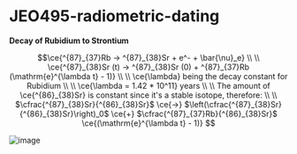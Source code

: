 # JEO495-radiometric-dating


**Decay of Rubidium to Strontium**
```math
\ce{^{87}_{37}Rb -> ^{87}_{38}Sr + e^- + \bar{\nu}_e}
\\
\\
\ce{^{87}_{38}Sr (t) -> ^{87}_{38}Sr (0) + ^{87}_{37}Rb (\mathrm{e}^{\lambda t}  - 1)} 
\\
\\
\ce{\lambda} being the decay constant for Rubidium
\\
\\
\ce{\lambda = 1.42 * 10^11} years
\\
\\
The amount of \ce{^{86}_{38}Sr} is constant since it's a stable isotope, therefore:
\\
\\
$\cfrac{^{87}_{38}Sr}{^{86}_{38}Sr}$ \ce{->} $\left(\cfrac{^{87}_{38}Sr}{^{86}_{38}Sr}\right)_0$ \ce{+} $\cfrac{^{87}_{37}Rb}{^{86}_{38}Sr}$ \ce{(\mathrm{e}^{\lambda t}  - 1)}

```

![image](https://github.com/altarcag/JEO495-radiometric-dating/assets/26670231/3e0ea7c4-6247-42a7-9c8e-cba9bf88e44a)
